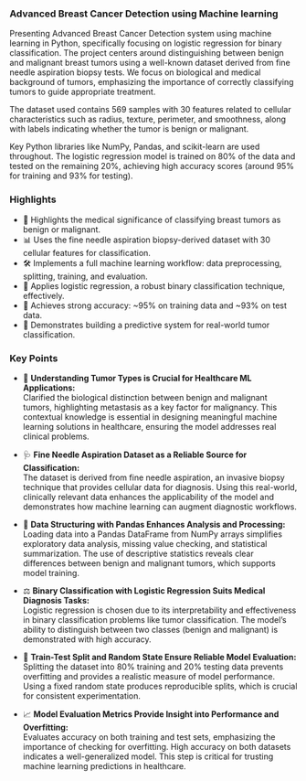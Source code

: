 ### Advanced Breast Cancer Detection using Machine learning
Presenting Advanced Breast Cancer Detection system using machine learning in Python, specifically focusing on logistic regression for binary classification. The project centers around distinguishing between benign and malignant breast tumors using a well-known dataset derived from fine needle aspiration biopsy tests. We focus on biological and medical background of tumors, emphasizing the importance of correctly classifying tumors to guide appropriate treatment.

The dataset used contains 569 samples with 30 features related to cellular characteristics such as radius, texture, perimeter, and smoothness, along with labels indicating whether the tumor is benign or malignant.

Key Python libraries like NumPy, Pandas, and scikit-learn are used throughout. The logistic regression model is trained on 80% of the data and tested on the remaining 20%, achieving high accuracy scores (around 95% for training and 93% for testing). 

### Highlights  
- 🏥 Highlights the medical significance of classifying breast tumors as benign or malignant.  
- 📊 Uses the fine needle aspiration biopsy-derived dataset with 30 cellular features for classification.  
- 🛠️ Implements a full machine learning workflow: data preprocessing, splitting, training, and evaluation.  
- 🤖 Applies logistic regression, a robust binary classification technique, effectively.  
- 🎯 Achieves strong accuracy: ~95% on training data and ~93% on test data.  
- 🧪 Demonstrates building a predictive system for real-world tumor classification.   

### Key Points  
- 🧬 **Understanding Tumor Types is Crucial for Healthcare ML Applications:**  
  Clarified the biological distinction between benign and malignant tumors, highlighting metastasis as a key factor for malignancy. This contextual knowledge is essential in designing meaningful machine learning solutions in healthcare, ensuring the model addresses real clinical problems.

- 🩺 **Fine Needle Aspiration Dataset as a Reliable Source for Classification:**  
  The dataset is derived from fine needle aspiration, an invasive biopsy technique that provides cellular data for diagnosis. Using this real-world, clinically relevant data enhances the applicability of the model and demonstrates how machine learning can augment diagnostic workflows.

- 🧮 **Data Structuring with Pandas Enhances Analysis and Processing:**  
  Loading data into a Pandas DataFrame from NumPy arrays simplifies exploratory data analysis, missing value checking, and statistical summarization. The use of descriptive statistics reveals clear differences between benign and malignant tumors, which supports model training.

- ⚖️ **Binary Classification with Logistic Regression Suits Medical Diagnosis Tasks:**  
  Logistic regression is chosen due to its interpretability and effectiveness in binary classification problems like tumor classification. The model’s ability to distinguish between two classes (benign and malignant) is demonstrated with high accuracy.

- 🔄 **Train-Test Split and Random State Ensure Reliable Model Evaluation:**  
  Splitting the dataset into 80% training and 20% testing data prevents overfitting and provides a realistic measure of model performance. Using a fixed random state produces reproducible splits, which is crucial for consistent experimentation.

- 📈 **Model Evaluation Metrics Provide Insight into Performance and Overfitting:**  
  Evaluates accuracy on both training and test sets, emphasizing the importance of checking for overfitting. High accuracy on both datasets indicates a well-generalized model. This step is critical for trusting machine learning predictions in healthcare.

